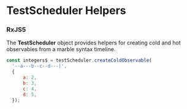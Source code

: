 # TestScheduler Helpers
### RxJS5

The **TestScheduler** object provides helpers for creating cold and hot observables from a marble syntax timeline.

```js
const integers$ = testScheduler.createColdObservable(
  '--a---b--c--d---|',
  {
      a: 2,
      b: 3,
      c: 4,
      d: 5,
  });
```
